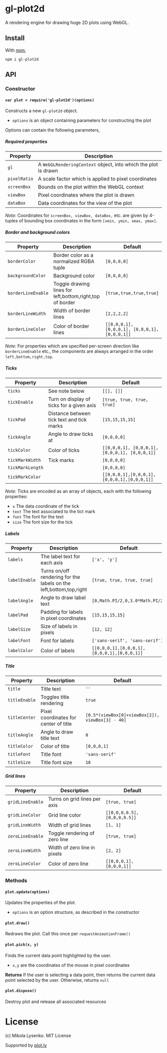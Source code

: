 # gl-plot2d

A rendering engine for drawing huge 2D plots using WebGL.

## Install

With [npm](http://github.com/gl-vis/gl-plot2d),

```
npm i gl-plot2d
```

## API

### Constructor

#### `var plot = require('gl-plot2d')(options)`
Constructs a new `gl-plot2d` object.

* `options` is an object containing parameters for constructing the plot

Options can contain the following parameters,

##### Required properties

| Property | Description |
|----------|-------------|
| `gl` | A `WebGLRenderingContext` object, into which the plot is drawn |
| `pixelRatio` | A scale factor which is applied to pixel coordinates |
| `screenBox` | Bounds on the plot within the WebGL context |
| `viewBox` | Pixel coordinates where the plot is drawn |
| `dataBox` | Data coordinates for the view of the plot |

*Note:*  Coordinates for `screenBox, viewBox, dataBox,` etc. are given by 4-tuples of bounding box coordinates in the form `[xmin, ymin, xmax, ymax]`.

##### Border and background colors

| Property | Description | Default |
|----------|-------------|---------|
| `borderColor` | Border color as a normalized RGBA tuple | `[0,0,0,0]` |
| `backgroundColor` | Background color | `[0,0,0,0]` |
| `borderLineEnable` | Toggle drawing lines for left,bottom,right,top of border | `[true,true,true,true]` |
| `borderLineWidth` | Width of border lines | `[2,2,2,2]` |
| `borderLineColor` | Color of border lines | `[[0,0,0,1], [0,0,0,1], [0,0,0,1], [0,0,0,1]]` |

*Note:* For properties which are specified per-screen direction like `borderLineEnable` etc., the components are always arranged in the order `left,bottom,right,top`.

##### Ticks

| Property | Description | Default |
|----------|-------------|---------|
| `ticks` | See note below | `[[], []]` |
| `tickEnable` | Turn on display of ticks for a given axis | `[true, true, true, true]` |
| `tickPad` | Distance between tick text and tick marks |  `[15,15,15,15]` |
| `tickAngle` | Angle to draw ticks at | `[0,0,0,0]` |
| `tickColor` | Color of ticks  | `[[0,0,0,1], [0,0,0,1], [0,0,0,1], [0,0,0,1]]`
| `tickMarkWidth` | Tick marks | `[0,0,0,0]` |
| `tickMarkLength` |    | `[0,0,0,0]` |
| `tickMarkColor` |    | `[[0,0,0,1],[0,0,0,1],[0,0,0,1],[0,0,0,1]]` |

*Note:* Ticks are encoded as an array of objects, each with the following properties:

* `x` The data coordinate of the tick
* `text` The text associated to the tict mark
* `font` The font for the text
* `size` The font size for the tick

##### Labels

| Property | Description | Default |
|----------|-------------|---------|
| `labels` | The label text for each axis  | `['x', 'y']` |
| `labelEnable` | Turns on/off rendering for the labels on the left,bottom,top,right | `[true, true, true, true]` |
| `labelAngle` | Angle to draw label text | `[0,Math.PI/2,0,3.0*Math.PI/2]` |
| `labelPad` | Padding for labels in pixel coordinates | `[15,15,15,15]` |
| `labelSize` | Size of labels in pixels | `[12, 12]` |
| `labelFont` | Font for labels | `['sans-serif', 'sans-serif']` |
| `labelColor` | Color of labels | `[[0,0,0,1],[0,0,0,1],[0,0,0,1],[0,0,0,1]]` |

##### Title

| Property | Description | Default |
|----------|-------------|---------|
| `title` | Title text | `''` |
| `titleEnable` | Toggles title rendering | `true` |
| `titleCenter` | Pixel coordinates for center of title | `[0.5*(viewBox[0]+viewBox[2]), viewBox[3] - 40]` |
| `titleAngle` | Angle to draw title text | `0` |
| `titleColor` | Color of title | `[0,0,0,1]` |
| `titleFont` | Title font | `'sans-serif'` |
| `titleSize` | Title font size | `18` |

##### Grid lines

| Property | Description | Default |
|----------|-------------|---------|
| `gridLineEnable` | Turns on grid lines per axis | `[true, true]` |
| `gridLineColor` | Grid line color | `[[0,0,0,0.5], [0,0,0,0.5]]` |
| `gridLineWidth` | Width of grid lines | `[1, 1]` |
| `zeroLineEnable` | Toggle rendering of zero line | `[true, true]` |
| `zeroLineWidth` | Width of zero line in pixels | `[2, 2]` |
| `zeroLineColor` | Color of zero line | `[[0,0,0,1], [0,0,0,1]]` |

### Methods

#### `plot.update(options)`
Updates the properties of the plot.

* `options` is an option structure, as described in the constructor

#### `plot.draw()`
Redraws the plot.  Call this once per `requestAnimationFrame()`

#### `plot.pick(x, y)`
Finds the current data point highlighted by the user.  

* `x,y` are the coordinates of the mouse in pixel coordinates

**Returns** If the user is selecting a data point, then returns the current data point selected by the user.  Otherwise, returns `null`

#### `plot.dispose()`
Destroy plot and release all associated resources

# License
(c) Mikola Lysenko.  MIT License

Supported by [plot.ly](http://plot.ly)
